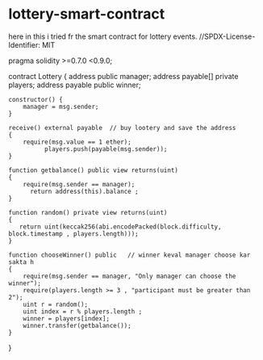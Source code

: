 # lottery-smart-contract
here in this i tried fr the smart contract for lottery events.
//SPDX-License-Identifier: MIT

pragma solidity >=0.7.0 <0.9.0;

contract Lottery
{
    address public manager;
    address payable[] private players;
    address payable public winner;
    
    constructor() {
        manager = msg.sender;
    }

    receive() external payable  // buy lootery and save the address
    {
        require(msg.value == 1 ether);            
              players.push(payable(msg.sender));
    }

    function getbalance() public view returns(uint)
    {
        require(msg.sender == manager);
          return address(this).balance ;
    }

    function random() private view returns(uint)
    {
       return uint(keccak256(abi.encodePacked(block.difficulty, block.timestamp , players.length)));
    }

    function chooseWinner() public   // winner keval manager choose kar sakta h
    {
        require(msg.sender == manager, "Only manager can choose the winner");
        require(players.length >= 3 , "participant must be greater than 2");
        uint r = random();
        uint index = r % players.length ;
        winner = players[index];  
        winner.transfer(getbalance()); 
    }     
}
